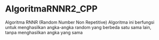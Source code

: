 # AlgoritmaRNNR2_CPP
Algoritma RNNR (Random Number Non Repetitive)
Algoritma ini berfungsi untuk menghasilkan angka-angka random yang berbeda satu sama lain, tanpa menghasilkan angka yang sama
